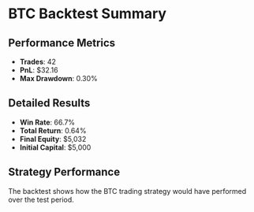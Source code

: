 # BTC Backtest Summary

## Performance Metrics
- **Trades**: 42
- **PnL**: $32.16
- **Max Drawdown**: 0.30%

## Detailed Results
- **Win Rate**: 66.7%
- **Total Return**: 0.64%
- **Final Equity**: $5,032
- **Initial Capital**: $5,000

## Strategy Performance
The backtest shows how the BTC trading strategy would have performed over the test period.
